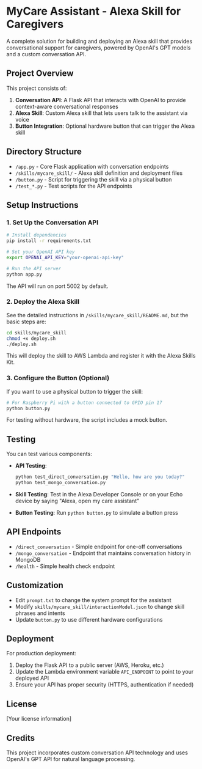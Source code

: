 # MyCare Assistant - Alexa Skill for Caregivers

A complete solution for building and deploying an Alexa skill that provides conversational support for caregivers, powered by OpenAI's GPT models and a custom conversation API.

## Project Overview

This project consists of:

1. **Conversation API**: A Flask API that interacts with OpenAI to provide context-aware conversational responses
2. **Alexa Skill**: Custom Alexa skill that lets users talk to the assistant via voice
3. **Button Integration**: Optional hardware button that can trigger the Alexa skill

## Directory Structure

- `/app.py` - Core Flask application with conversation endpoints
- `/skills/mycare_skill/` - Alexa skill definition and deployment files
- `/button.py` - Script for triggering the skill via a physical button
- `/test_*.py` - Test scripts for the API endpoints

## Setup Instructions

### 1. Set Up the Conversation API

```bash
# Install dependencies
pip install -r requirements.txt

# Set your OpenAI API key
export OPENAI_API_KEY="your-openai-api-key"

# Run the API server
python app.py
```

The API will run on port 5002 by default.

### 2. Deploy the Alexa Skill

See the detailed instructions in `/skills/mycare_skill/README.md`, but the basic steps are:

```bash
cd skills/mycare_skill
chmod +x deploy.sh
./deploy.sh
```

This will deploy the skill to AWS Lambda and register it with the Alexa Skills Kit.

### 3. Configure the Button (Optional)

If you want to use a physical button to trigger the skill:

```bash
# For Raspberry Pi with a button connected to GPIO pin 17
python button.py
```

For testing without hardware, the script includes a mock button.

## Testing

You can test various components:

- **API Testing**: 
  ```bash
  python test_direct_conversation.py "Hello, how are you today?"
  python test_mongo_conversation.py
  ```

- **Skill Testing**: Test in the Alexa Developer Console or on your Echo device 
  by saying "Alexa, open my care assistant"

- **Button Testing**: Run `python button.py` to simulate a button press

## API Endpoints

- `/direct_conversation` - Simple endpoint for one-off conversations
- `/mongo_conversation` - Endpoint that maintains conversation history in MongoDB
- `/health` - Simple health check endpoint

## Customization

- Edit `prompt.txt` to change the system prompt for the assistant
- Modify `skills/mycare_skill/interactionModel.json` to change skill phrases and intents
- Update `button.py` to use different hardware configurations

## Deployment

For production deployment:

1. Deploy the Flask API to a public server (AWS, Heroku, etc.)
2. Update the Lambda environment variable `API_ENDPOINT` to point to your deployed API
3. Ensure your API has proper security (HTTPS, authentication if needed)

## License

[Your license information]

## Credits

This project incorporates custom conversation API technology and uses OpenAI's GPT API for natural language processing.